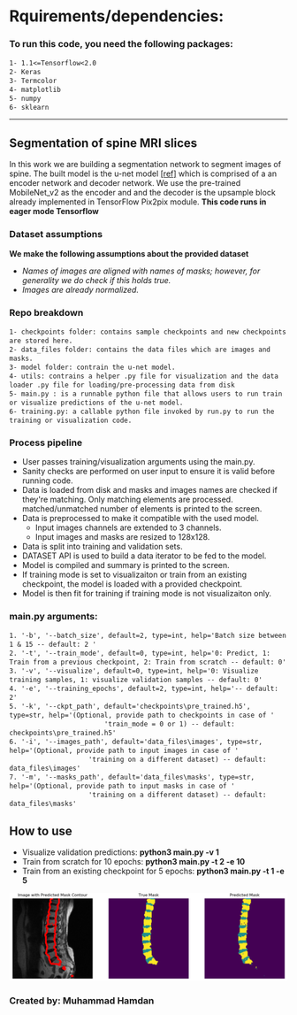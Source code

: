 # Rquirements/dependencies: 
### To run this code, you need the following packages:
    1- 1.1<=Tensorflow<2.0
    2- Keras
    3- Termcolor
    4- matplotlib
    5- numpy
    6- sklearn
------------------------------------

Segmentation of spine MRI slices
------------------------------------
In this work we are building a segmentation network to segment
images of spine. The built model is the u-net model [[ref]](https://lmb.informatik.uni-freiburg.de/people/ronneber/u-net/)
which is comprised of a an encoder network and decoder network. We use the pre-trained
MobileNet_v2 as the encoder and and the decoder is the upsample block 
already implemented in TensorFlow Pix2pix module. **This code runs in eager mode Tensorflow**

### Dataset assumptions 
**We make the following assumptions about the provided dataset**
* *Names of images are aligned with names of masks; however, for generality we do check if this holds true.*
* *Images are already normalized.*

### Repo breakdown
    1- checkpoints folder: contains sample checkpoints and new checkpoints are stored here. 
    2- data_files folder: contains the data files which are images and masks.
    3- model folder: contrain the u-net model.
    4- utils: contrains a helper .py file for visualization and the data loader .py file for loading/pre-processing data from disk
    5- main.py : is a runnable python file that allows users to run train or visualize predictions of the u-net model.
    6- training.py: a callable python file invoked by run.py to run the training or visualization code.

### Process pipeline
- User passes training/visualization arguments using the main.py.
- Sanity checks are performed on user input to ensure it is valid before running code.
- Data is loaded from disk and masks and images names are checked if they're matching. Only matching elements are processed.
matched/unmatched number of elements is printed to the screen.
- Data is preprocessed to make it compatible with the used model.
    - Input images channels are extended to 3 channels.
    - Input images and masks are resized to 128x128.
- Data is split into training and validation sets.
- DATASET API is used to build a data iterator to be fed to the model.
- Model is compiled and summary is printed to the screen.
- If training mode is set to visualizaiton or train from an existing checkpoint, the model is loaded with
a provided checkpoint.
- Model is then fit for training if training mode is not visualizaiton only.

### main.py arguments:
    1. '-b', '--batch_size', default=2, type=int, help='Batch size between 1 & 15 -- default: 2 '
    2. '-t', '--train_mode', default=0, type=int, help='0: Predict, 1: Train from a previous checkpoint, 2: Train from scratch -- default: 0'
    3. '-v', '--visualize', default=0, type=int, help='0: Visualize training samples, 1: visualize validation samples -- default: 0'
    4. '-e', '--training_epochs', default=2, type=int, help='-- default: 2'
    5. '-k', '--ckpt_path', default='checkpoints\pre_trained.h5', type=str, help='(Optional, provide path to checkpoints in case of '
                            'train_mode = 0 or 1) -- default: checkpoints\pre_trained.h5'
    6. '-i', '--images_path', default='data_files\images', type=str, help='(Optional, provide path to input images in case of '
                        'training on a different dataset) -- default: data_files\images'
    7. '-m', '--masks_path', default='data_files\masks', type=str, help='(Optional, provide path to input masks in case of '
                        'training on a different dataset) -- default: data_files\masks'
                            
                            
                            
## How to use
* Visualize validation predictions: **python3 main.py -v 1**
* Train from scratch for 10 epochs: **python3 main.py -t 2 -e 10**
* Train from an existing checkpoint for 5 epochs: **python3 main.py -t 1 -e 5**
       
![Sample Prediction](sample_prediction.png)    
                       
### Created by: Muhammad Hamdan	 
